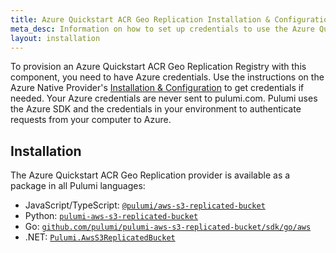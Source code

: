 ```yaml
---
title: Azure Quickstart ACR Geo Replication Installation & Configuration
meta_desc: Information on how to set up credentials to use the Azure Quickstart ACR Geo Replicated Registry component.
layout: installation
---
```


To provision an Azure Quickstart ACR Geo Replication Registry with this component, you need to have Azure credentials. Use the instructions on the Azure Native Provider's [Installation & Configuration](/registry/packages/azure-native/installation-configuration) to get credentials if needed. Your Azure credentials are never sent to pulumi.com. Pulumi uses the Azure SDK and the credentials in your environment to authenticate requests from your computer to Azure.

## Installation

The Azure Quickstart ACR Geo Replication provider is available as a package in all Pulumi languages:

* JavaScript/TypeScript: [`@pulumi/aws-s3-replicated-bucket`](https://www.npmjs.com/package/@pulumi/aws-s3-replicated-bucket)
* Python: [`pulumi-aws-s3-replicated-bucket`](https://pypi.org/project/pulumi-aws-s3-replicated-bucket/)
* Go: [`github.com/pulumi/pulumi-aws-s3-replicated-bucket/sdk/go/aws`](https://github.com/pulumi/pulumi-aws-s3-replicated-bucket)
* .NET: [`Pulumi.AwsS3ReplicatedBucket`](https://www.nuget.org/packages/Pulumi.AwsS3ReplicatedBucket)
